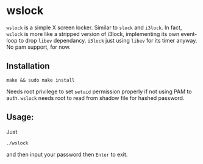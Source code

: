 wslock
========

`wslock` is a simple X screen locker. Similar to `slock` and `i3lock`. In fact,
`wslock` is more like a stripped version of i3lock, implementing its own
event-loop to drop `libev` dependancy. `i3lock` just using `libev` for its timer
anyway. No pam support, for now.

Installation
-------------

    make && sudo make install

Needs root privilege to set `setuid` permission properly if not using PAM to
auth. `wslock` needs root to read from shadow file for hashed password.


Usage:
--------

Just

    ./wslock

and then input your password then `Enter` to exit.




